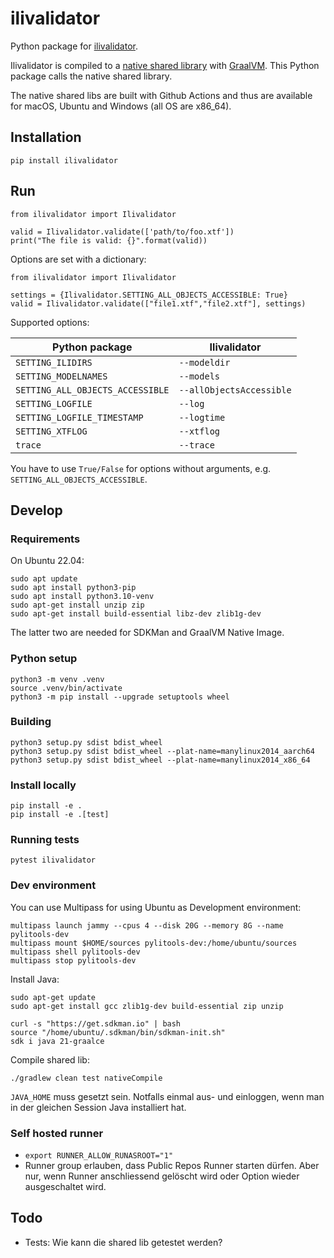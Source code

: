 # ilivalidator
Python package for [ilivalidator](https://github.com/claeis/ilivalidator).

Ilivalidator is compiled to a [native shared library](https://www.graalvm.org/latest/reference-manual/native-image/guides/build-native-shared-library/) with [GraalVM](https://graalvm.org). This Python package calls the native shared library.

The native shared libs are built with Github Actions and thus are available for macOS, Ubuntu and Windows (all OS are x86_64).

## Installation

```
pip install ilivalidator
```

## Run

```
from ilivalidator import Ilivalidator

valid = Ilivalidator.validate(['path/to/foo.xtf'])
print("The file is valid: {}".format(valid))
```

Options are set with a dictionary:

```
from ilivalidator import Ilivalidator

settings = {Ilivalidator.SETTING_ALL_OBJECTS_ACCESSIBLE: True}
valid = Ilivalidator.validate(["file1.xtf","file2.xtf"], settings)
```

Supported options:

| Python package | Ilivalidator |
| --- | --- |
| `SETTING_ILIDIRS` | `--modeldir` |
| `SETTING_MODELNAMES` | `--models` |
| `SETTING_ALL_OBJECTS_ACCESSIBLE` | `--allObjectsAccessible` |
| `SETTING_LOGFILE` | `--log` |
| `SETTING_LOGFILE_TIMESTAMP` | `--logtime` |
| `SETTING_XTFLOG` | `--xtflog` |
| `trace` | `--trace` |

You have to use `True/False` for options without arguments, e.g. `SETTING_ALL_OBJECTS_ACCESSIBLE`.

## Develop

### Requirements
On Ubuntu 22.04:

```
sudo apt update
sudo apt install python3-pip
sudo apt install python3.10-venv
sudo apt-get install unzip zip
sudo apt-get install build-essential libz-dev zlib1g-dev
```

The latter two are needed for SDKMan and GraalVM Native Image.

### Python setup

```
python3 -m venv .venv
source .venv/bin/activate
python3 -m pip install --upgrade setuptools wheel
```

### Building

```
python3 setup.py sdist bdist_wheel
python3 setup.py sdist bdist_wheel --plat-name=manylinux2014_aarch64 
python3 setup.py sdist bdist_wheel --plat-name=manylinux2014_x86_64 
```

### Install locally

```
pip install -e .
pip install -e .[test]
```

### Running tests

```
pytest ilivalidator
```

### Dev environment

You can use Multipass for using Ubuntu as Development environment:

```
multipass launch jammy --cpus 4 --disk 20G --memory 8G --name pylitools-dev
multipass mount $HOME/sources pylitools-dev:/home/ubuntu/sources
multipass shell pylitools-dev
multipass stop pylitools-dev
```

Install Java:

```
sudo apt-get update 
sudo apt-get install gcc zlib1g-dev build-essential zip unzip

curl -s "https://get.sdkman.io" | bash
source "/home/ubuntu/.sdkman/bin/sdkman-init.sh"
sdk i java 21-graalce
```

Compile shared lib:
```
./gradlew clean test nativeCompile
```
`JAVA_HOME` muss gesetzt sein. Notfalls einmal aus- und einloggen, wenn man in der gleichen Session Java installiert hat.

### Self hosted runner

- `export RUNNER_ALLOW_RUNASROOT="1"`
- Runner group erlauben, dass Public Repos Runner starten dürfen. Aber nur, wenn Runner anschliessend gelöscht wird oder Option wieder ausgeschaltet wird.


## Todo
- Tests: Wie kann die shared lib getestet werden? 